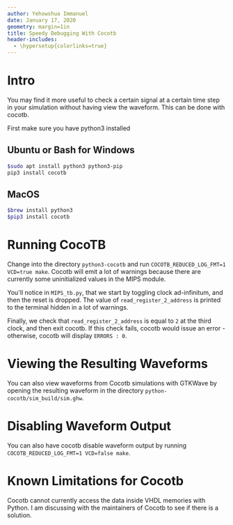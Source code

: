 ```yaml
---
author: Yehowshua Immanuel
date: January 17, 2020
geometry: margin=1in
title: Speedy Debugging With Cocotb
header-includes:
  - \hypersetup{colorlinks=true}
---
```


# Intro
You may find it more useful to check a certain signal at a certain time step in your
simulation without having view the waveform. This can be done with cocotb.

First make sure you have python3 installed

## Ubuntu or Bash for Windows
```bash
$sudo apt install python3 python3-pip
pip3 install cocotb
```

## MacOS
```bash
$brew install python3
$pip3 install cocotb
```

# Running CocoTB
Change into the directory ``python3-cocotb`` and run ``COCOTB_REDUCED_LOG_FMT=1 VCD=true make``.
Cocotb will emit a lot of warnings because there are currently some uninitialized values in the 
MIPS module.

You'll notice in ``MIPS_tb.py``, that we start by toggling clock ad-infinitum, and then the reset is dropped.
The value of ``read_register_2_address`` is printed to the terminal hidden in a lot of warnings.

Finally, we check that ``read_register_2_address`` is equal to ``2`` at the third clock, and then exit
cocotb. If this check fails, cocotb would issue an error - otherwise, cocotb will display ``ERRORS : 0``.

# Viewing the Resulting Waveforms

You can also view waveforms from Cocotb simulations with GTKWave by opening 
the resulting waveform in the directory ``python-cocotb/sim_build/sim.ghw``.

# Disabling Waveform Output
You can also have cocotb disable waveform output by running ``COCOTB_REDUCED_LOG_FMT=1 VCD=false make``.

# Known Limitations for Cocotb
Cocotb cannot currently access the data inside VHDL memories with Python.
I am discussing with the maintainers of Cocotb to see if there is a solution.